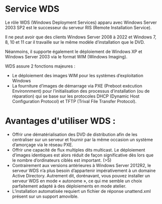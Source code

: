#  Service WDS

Le rôle WDS (Windows Deployment Services) apparu avec Windows Server 2003 SP2 est le successeur du serveur RIS (Remote Installation Service).

Il ne peut avoir que des clients Windows Server 2008 à 2022 et Windows 7, 8, 10 et 11 car il travaille sur le même modèle d’installation que le DVD.

Néanmoins, il supporte également le déploiement de Windows XP et Windows Server 2003 via le format WIM (Windows Imaging).

WDS assure 2 fonctions majeures :
- Le déploiement des images WIM pour les systèmes d’exploitation Windows
- La fourniture d’images de démarrage via PXE (Preboot exécution Environnment) pour l’initialisation des processus d’installation (ou de réparation) qui se base sur les protocoles DHCP (Dynamic Host Configuration Protocol) et TFTP (Trival File Transfer Protocol).

# Avantages d'utiliser WDS :

- Offrir une dématérialisation des DVD de distribution afin de les centraliser sur un serveur et fournir par la même occasion un système d’amorçage via le réseau PXE.
- Offrir une capacité de flux multiples dits multicast. Le déploiement d’images identiques est alors réduit de façon significative dès lors que le nombre d’ordinateurs ciblés est important. (>5)
- Contrairement aux versions antérieures à Windows Server 2012R2, le serveur WDS n’a plus besoin d’appartenir impérativement à un domaine Active Directory. Autrement dit, dorénavant, vous pouvez installer un serveur WDS en mode « autonome », ce qui me semble un choix parfaitement adapté à des déploiements en mode atelier.
- L’installation automatisée requiert un fichier de réponse unattend.xml présent sur un support amovible.